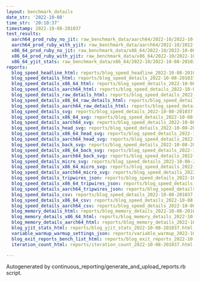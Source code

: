 ```yaml
---
layout: benchmark_details
date_str: '2022-10-08'
time_str: '20:10:37'
timestamp: 2022-10-08-201037
test_results:
  aarch64_prod_ruby_no_jit: raw_benchmark_data/aarch64/2022-10/2022-10-08-201037_basic_benchmark_aarch64_prod_ruby_no_jit.json
  aarch64_prod_ruby_with_yjit: raw_benchmark_data/aarch64/2022-10/2022-10-08-201037_basic_benchmark_aarch64_prod_ruby_with_yjit.json
  x86_64_prod_ruby_no_jit: raw_benchmark_data/x86_64/2022-10/2022-10-08-201037_basic_benchmark_x86_64_prod_ruby_no_jit.json
  x86_64_prod_ruby_with_yjit: raw_benchmark_data/x86_64/2022-10/2022-10-08-201037_basic_benchmark_x86_64_prod_ruby_with_yjit.json
  x86_64_yjit_stats: raw_benchmark_data/x86_64/2022-10/2022-10-08-201037_basic_benchmark_x86_64_yjit_stats.json
reports:
  blog_speed_headline_html: reports/blog_speed_headline_2022-10-08-201037.html
  blog_speed_details_html: reports/blog_speed_details_2022-10-08-201037.html
  blog_speed_details_x86_64_html: reports/blog_speed_details_2022-10-08-201037.x86_64.html
  blog_speed_details_aarch64_html: reports/blog_speed_details_2022-10-08-201037.aarch64.html
  blog_speed_details_raw_details_html: reports/blog_speed_details_2022-10-08-201037.raw_details.html
  blog_speed_details_x86_64_raw_details_html: reports/blog_speed_details_2022-10-08-201037.x86_64.raw_details.html
  blog_speed_details_aarch64_raw_details_html: reports/blog_speed_details_2022-10-08-201037.aarch64.raw_details.html
  blog_speed_details_svg: reports/blog_speed_details_2022-10-08-201037.svg
  blog_speed_details_x86_64_svg: reports/blog_speed_details_2022-10-08-201037.x86_64.svg
  blog_speed_details_aarch64_svg: reports/blog_speed_details_2022-10-08-201037.aarch64.svg
  blog_speed_details_head_svg: reports/blog_speed_details_2022-10-08-201037.head.svg
  blog_speed_details_x86_64_head_svg: reports/blog_speed_details_2022-10-08-201037.x86_64.head.svg
  blog_speed_details_aarch64_head_svg: reports/blog_speed_details_2022-10-08-201037.aarch64.head.svg
  blog_speed_details_back_svg: reports/blog_speed_details_2022-10-08-201037.back.svg
  blog_speed_details_x86_64_back_svg: reports/blog_speed_details_2022-10-08-201037.x86_64.back.svg
  blog_speed_details_aarch64_back_svg: reports/blog_speed_details_2022-10-08-201037.aarch64.back.svg
  blog_speed_details_micro_svg: reports/blog_speed_details_2022-10-08-201037.micro.svg
  blog_speed_details_x86_64_micro_svg: reports/blog_speed_details_2022-10-08-201037.x86_64.micro.svg
  blog_speed_details_aarch64_micro_svg: reports/blog_speed_details_2022-10-08-201037.aarch64.micro.svg
  blog_speed_details_tripwires_json: reports/blog_speed_details_2022-10-08-201037.tripwires.json
  blog_speed_details_x86_64_tripwires_json: reports/blog_speed_details_2022-10-08-201037.x86_64.tripwires.json
  blog_speed_details_aarch64_tripwires_json: reports/blog_speed_details_2022-10-08-201037.aarch64.tripwires.json
  blog_speed_details_csv: reports/blog_speed_details_2022-10-08-201037.csv
  blog_speed_details_x86_64_csv: reports/blog_speed_details_2022-10-08-201037.x86_64.csv
  blog_speed_details_aarch64_csv: reports/blog_speed_details_2022-10-08-201037.aarch64.csv
  blog_memory_details_html: reports/blog_memory_details_2022-10-08-201037.html
  blog_memory_details_x86_64_html: reports/blog_memory_details_2022-10-08-201037.x86_64.html
  blog_memory_details_aarch64_html: reports/blog_memory_details_2022-10-08-201037.aarch64.html
  blog_yjit_stats_html: reports/blog_yjit_stats_2022-10-08-201037.html
  variable_warmup_warmup_settings_json: reports/variable_warmup_2022-10-08-201037.warmup_settings.json
  blog_exit_reports_bench_list_html: reports/blog_exit_reports_2022-10-08-201037.bench_list.html
  iteration_count_html: reports/iteration_count_2022-10-08-201037.html

---
```

Autogenerated by continuous_reporting/generate_and_upload_reports.rb script.
